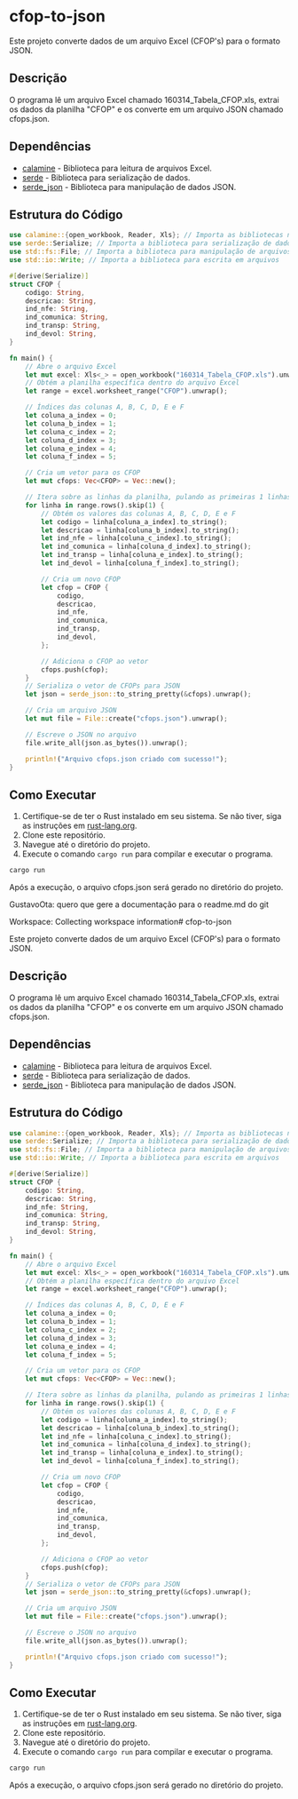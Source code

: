 # cfop-to-json

Este projeto converte dados de um arquivo Excel (CFOP's) para o formato JSON.

## Descrição

O programa lê um arquivo Excel chamado 160314_Tabela_CFOP.xls, extrai os dados da planilha "CFOP" e os converte em um arquivo JSON chamado cfops.json.

## Dependências

- [calamine](https://crates.io/crates/calamine) - Biblioteca para leitura de arquivos Excel.
- [serde](https://crates.io/crates/serde) - Biblioteca para serialização de dados.
- [serde_json](https://crates.io/crates/serde_json) - Biblioteca para manipulação de dados JSON.

## Estrutura do Código

```rust
use calamine::{open_workbook, Reader, Xls}; // Importa as bibliotecas necessárias para ler arquivos Excel
use serde::Serialize; // Importa a biblioteca para serialização de dados
use std::fs::File; // Importa a biblioteca para manipulação de arquivos
use std::io::Write; // Importa a biblioteca para escrita em arquivos

#[derive(Serialize)]
struct CFOP {
    codigo: String,
    descricao: String,
    ind_nfe: String,
    ind_comunica: String,
    ind_transp: String,
    ind_devol: String,
}

fn main() {
    // Abre o arquivo Excel
    let mut excel: Xls<_> = open_workbook("160314_Tabela_CFOP.xls").unwrap();
    // Obtém a planilha específica dentro do arquivo Excel
    let range = excel.worksheet_range("CFOP").unwrap();

    // Índices das colunas A, B, C, D, E e F
    let coluna_a_index = 0;
    let coluna_b_index = 1;
    let coluna_c_index = 2;
    let coluna_d_index = 3;
    let coluna_e_index = 4;
    let coluna_f_index = 5;

    // Cria um vetor para os CFOP
    let mut cfops: Vec<CFOP> = Vec::new();

    // Itera sobre as linhas da planilha, pulando as primeiras 1 linhas
    for linha in range.rows().skip(1) {
        // Obtém os valores das colunas A, B, C, D, E e F
        let codigo = linha[coluna_a_index].to_string();
        let descricao = linha[coluna_b_index].to_string();
        let ind_nfe = linha[coluna_c_index].to_string();
        let ind_comunica = linha[coluna_d_index].to_string();
        let ind_transp = linha[coluna_e_index].to_string();
        let ind_devol = linha[coluna_f_index].to_string();

        // Cria um novo CFOP
        let cfop = CFOP {
            codigo,
            descricao,
            ind_nfe,
            ind_comunica,
            ind_transp,
            ind_devol,
        };

        // Adiciona o CFOP ao vetor
        cfops.push(cfop);
    }
    // Serializa o vetor de CFOPs para JSON
    let json = serde_json::to_string_pretty(&cfops).unwrap();

    // Cria um arquivo JSON
    let mut file = File::create("cfops.json").unwrap();

    // Escreve o JSON no arquivo
    file.write_all(json.as_bytes()).unwrap();

    println!("Arquivo cfops.json criado com sucesso!");
}
```

## Como Executar

1. Certifique-se de ter o Rust instalado em seu sistema. Se não tiver, siga as instruções em [rust-lang.org](https://www.rust-lang.org/).
2. Clone este repositório.
3. Navegue até o diretório do projeto.
4. Execute o comando `cargo run` para compilar e executar o programa.

```sh
cargo run
```

Após a execução, o arquivo cfops.json será gerado no diretório do projeto.

GustavoOta: quero que gere a documentação para o readme.md do git

Workspace: Collecting workspace information# cfop-to-json

Este projeto converte dados de um arquivo Excel (CFOP's) para o formato JSON.

## Descrição

O programa lê um arquivo Excel chamado 160314_Tabela_CFOP.xls, extrai os dados da planilha "CFOP" e os converte em um arquivo JSON chamado cfops.json.

## Dependências

- [calamine](https://crates.io/crates/calamine) - Biblioteca para leitura de arquivos Excel.
- [serde](https://crates.io/crates/serde) - Biblioteca para serialização de dados.
- [serde_json](https://crates.io/crates/serde_json) - Biblioteca para manipulação de dados JSON.

## Estrutura do Código

```rust
use calamine::{open_workbook, Reader, Xls}; // Importa as bibliotecas necessárias para ler arquivos Excel
use serde::Serialize; // Importa a biblioteca para serialização de dados
use std::fs::File; // Importa a biblioteca para manipulação de arquivos
use std::io::Write; // Importa a biblioteca para escrita em arquivos

#[derive(Serialize)]
struct CFOP {
    codigo: String,
    descricao: String,
    ind_nfe: String,
    ind_comunica: String,
    ind_transp: String,
    ind_devol: String,
}

fn main() {
    // Abre o arquivo Excel
    let mut excel: Xls<_> = open_workbook("160314_Tabela_CFOP.xls").unwrap();
    // Obtém a planilha específica dentro do arquivo Excel
    let range = excel.worksheet_range("CFOP").unwrap();

    // Índices das colunas A, B, C, D, E e F
    let coluna_a_index = 0;
    let coluna_b_index = 1;
    let coluna_c_index = 2;
    let coluna_d_index = 3;
    let coluna_e_index = 4;
    let coluna_f_index = 5;

    // Cria um vetor para os CFOP
    let mut cfops: Vec<CFOP> = Vec::new();

    // Itera sobre as linhas da planilha, pulando as primeiras 1 linhas
    for linha in range.rows().skip(1) {
        // Obtém os valores das colunas A, B, C, D, E e F
        let codigo = linha[coluna_a_index].to_string();
        let descricao = linha[coluna_b_index].to_string();
        let ind_nfe = linha[coluna_c_index].to_string();
        let ind_comunica = linha[coluna_d_index].to_string();
        let ind_transp = linha[coluna_e_index].to_string();
        let ind_devol = linha[coluna_f_index].to_string();

        // Cria um novo CFOP
        let cfop = CFOP {
            codigo,
            descricao,
            ind_nfe,
            ind_comunica,
            ind_transp,
            ind_devol,
        };

        // Adiciona o CFOP ao vetor
        cfops.push(cfop);
    }
    // Serializa o vetor de CFOPs para JSON
    let json = serde_json::to_string_pretty(&cfops).unwrap();

    // Cria um arquivo JSON
    let mut file = File::create("cfops.json").unwrap();

    // Escreve o JSON no arquivo
    file.write_all(json.as_bytes()).unwrap();

    println!("Arquivo cfops.json criado com sucesso!");
}
```

## Como Executar

1. Certifique-se de ter o Rust instalado em seu sistema. Se não tiver, siga as instruções em [rust-lang.org](https://www.rust-lang.org/).
2. Clone este repositório.
3. Navegue até o diretório do projeto.
4. Execute o comando `cargo run` para compilar e executar o programa.

```sh
cargo run
```

Após a execução, o arquivo cfops.json será gerado no diretório do projeto.